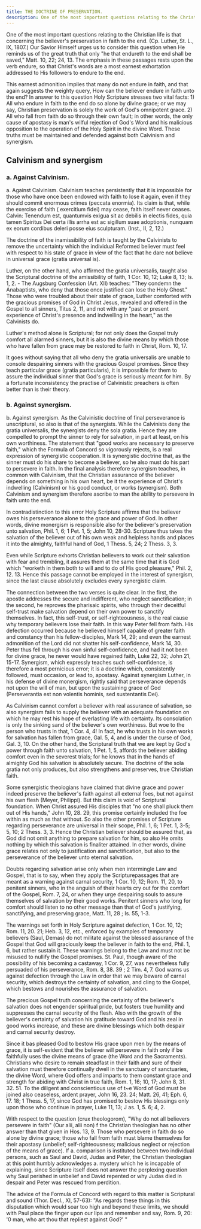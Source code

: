 ```yaml
---
title: THE DOCTRINE OF PRESERVATION.
description: One of the most important questions relating to the Christian life is that concerning the believer's preservation in faith to the end.
---
```


One of the most important questions relating to the Christian life is that concerning the believer's preservation in faith to the end. (Cp. Luther, St. L., IX, 1807.) Our Savior Himself urges us to consider this question when He reminds us of the great truth that only "he that endureth to the end shall be saved," Matt. 10, 22; 24, 13. The emphasis in these passages rests upon the verb endure, so that Christ's words are a most earnest exhortation addressed to His followers to endure to the end.

This earnest admonition implies that many do not endure in faith, and that again suggests the weighty query, How can the believer endure in faith unto the end? In answer to this question Holy Scripture stresses two vital facts: 1) All who endure in faith to the end do so alone by divine grace; or we may say, Christian preservation is solely the work of God's omnipotent grace. 2) All who fall from faith do so through their own fault; in other words, the only cause of apostasy is man's wilful rejection of God's Word and his malicious opposition to the operation of the Holy Spirit in the divine Word. These truths must be maintained and defended against both Calvinism and synergism.

## Calvinism and synergism
### a. Against Calvinism.
a. Against Calvinism. Calvinism teaches persistently that it is impossible for those who have once been endowed with faith to lose it again, even if they should commit enormous crimes (peccata enormia). Its claim is that, while the exercise of faith ( exercitium fidei) may cease, faith itself never ceases. Calvin: Tenendum est, quantumvis exigua sit ac debilis in electis fides, quia tamen Spiritus Dei certa illis arrha est ac sigillum suae adoptionis, nunquam ex eorum cordibus deleri posse eius sculpturam. (Inst., II, 2, 12.)

The doctrine of the inamissibility of faith is taught by the Calvinists to remove the uncertainty which the individual Reformed believer must feel with respect to his state of grace in view of the fact that he dare not believe in universal grace (gratia universal is).

Luther, on the other hand, who affirmed the gratia universalis, taught also the Scriptural doctrine of the amissibility of faith, 1 Cor. 10, 12; Luke 8, 13; Is. 1, 2. - The Augsburg Confession (Art. XII) teaches: "They condemn the Anabaptists, who deny that those once justified can lose the Holy Ghost." Those who were troubled about their state of grace, Luther comforted with the gracious promises of God in Christ Jesus, revealed and offered in the Gospel to all sinners, Titus 2, 11, and not with any "past or present experience of Christ's presence and indwelling in the heart," as the Calvinists do.

Luther's method alone is Scriptural; for not only does the Gospel truly comfort all alarmed sinners, but it is also the divine means by which those who have fallen from grace may be restored to faith in Christ, Rom. 10, 17.

It goes without saying that all who deny the gratia universalis are unable to console despairing sinners with the gracious Gospel promises. Since they teach particular grace (gratia particularis), it is impossible for them to assure the individual sinner that God's grace is seriously meant for him. By a fortunate inconsistency the practise of Calvinistic preachers is often better than is their theory.

### b. Against synergism.
b. Against synergism. As the Calvinistic doctrine of final perseverance is unscriptural, so also is that of the synergists. While the Calvinists deny the gratia universalis, the synergists deny the sola gratia. Hence they are compelled to prompt the sinner to rely for salvation, in part at least, on his own worthiness. The statement that "good works are necessary to preserve faith," which the Formula of Concord so vigorously rejects, is a real expression of synergistic cooperation. It is synergistic doctrine that, as the sinner must do his share to become a believer, so he also must do his part to persevere in faith. In the final analysis therefore synergism teaches, in common with Calvinism, that the Christian assurance of the believer depends on something in his own heart, be it the experience of Christ's indwelling (Calvinism) or his good conduct, or works (synergism). Both Calvinism and synergism therefore ascribe to man the ability to persevere in faith unto the end.

In contradistinction to this error Holy Scripture affirms that the believer owes his perseverance alone to the grace and power of God. In other words, divine monergism is responsible also for the believer's preservation unto salvation, Phil. 1, 6; 1 Pet. 1, 5; John 10, 28-30. Scripture thus takes the salvation of the believer out of his own weak and helpless hands and places it into the almighty, faithful hand of God, 1 Thess. 5, 24; 2 Thess. 3, 3.

Even while Scripture exhorts Christian believers to work out their salvation with fear and trembling, it assures them at the same time that it is God which "worketh in them both to will and to do of His good pleasure," Phil. 2, 12. 13. Hence this passage cannot be employed in the interest of synergism, since the last clause absolutely excludes every synergistic claim.

The connection between the two verses is quite clear. In the first, the apostle addresses the secure and indifferent, who neglect sanctification; in the second, he reproves the pharisaic spirits, who through their deceitful self-trust make salvation depend on their own power to sanctify themselves. In fact, this self-trust, or self-righteousness, is the real cause why temporary believers lose their faith. In this way Peter fell from faith. His defection occurred because he believed himself capable of greater faith and constancy than his fellow-disciples, Mark 14, 29; and even the earnest admonition of the Lord did not shatter his self-confidence, Mark 14, 30. Peter thus fell through his own sinful self-confidence, and had it not been for divine grace, he never would have regained faith, Luke 22, 32; John 21, 15-17. Synergism, which expressly teaches such self-confidence, is therefore a most pernicious error; it is a doctrine which, consistently followed, must occasion, or lead to, apostasy. Against synergism Luther, in his defense of divine monergism, rightly said that perseverance depends not upon the will of man, but upon the sustaining grace of God (Perseverantia est non volentis hominis, sed sustentantis Dei).

As Calvinism cannot comfort a believer with real assurance of salvation, so also synergism fails to supply the believer with an adequate foundation on which he may rest his hope of everlasting life with certainty. Its consolation is only the sinking sand of the believer's own worthiness. But woe to the person who trusts in that, 1 Cor. 4, 4! In fact, he who trusts in his own works for salvation has fallen from grace, Gal. 5, 4, and is under the curse of God, Gal. 3, 10. On the other hand, the Scriptural truth that we are kept by God's power through faith unto salvation, 1 Pet. 1, 5, affords the believer abiding comfort even in the severest trials; for he knows that in the hands of almighty God his salvation is absolutely secure. The doctrine of the sola gratia not only produces, but also strengthens and preserves, true Christian faith.

Some synergistic theologians have claimed that divine grace and power indeed preserve the believer's faith against all external foes, but not against his own flesh (Meyer, Philippi). But this claim is void of Scriptural foundation. When Christ assured His disciples that "no one shall pluck them out of His hands," John 10, 28. 29, this promise certainly included the foe within as much as that without. So also the other promises of Scripture regarding perseverance are universal in their scope, Phil. 1, 6; 1 Pet. 1, 3-5; 5, 10; 2 Thess. 3, 3. Hence the Christian believer should be assured that, as God did not omit anything to prepare salvation for him, so also He omits nothing by which this salvation is finaliter attained. In other words, divine grace relates not only to justification and sanctification, but also to the perseverance of the believer unto eternal salvation.

Doubts regarding salvation arise only when men intermingle Law and Gospel, that is to say, when they apply the Scripturepassages that are meant as a warning against carnal security, 1 Cor. 10, 12; Rom. 11, 20, to penitent sinners, who in the anguish of their hearts cry out for the comfort of the Gospel, Rom. 7, 24, or when they urge despairing souls to assure themselves of salvation by their good works. Penitent sinners who long for comfort should listen to no other message than that of God's justifying, sanctifying, and preserving grace, Matt. 11, 28 ; Is. 55, 1-3.

The warnings set forth in Holy Scripture against defection, 1 Cor. 10, 12; Rom. 11, 20. 21; Heb. 3, 12, etc., enforced by examples of temporary believers (Saul, Demas) do not militate against the blessed assurance of the Gospel that God will graciously keep the believer in faith to the end, Phil. 1, 6, but rather sustain it. These warnings belong to the Law and must not be misused to nullify the Gospel promises. St. Paul, though aware of the possibility of his becoming a castaway, 1 Cor. 9, 27, was nevertheless fully persuaded of his perseverance, Rom. 8, 38. 39 ; 2 Tim. 4, 7. God warns us against defection through the Law in order that we may beware of carnal security, which destroys the certainty of salvation, and cling to the Gospel, which bestows and nourishes the assurance of salvation.

The precious Gospel truth concerning the certainty of the believer's salvation does not engender spiritual pride, but fosters true humility and suppresses the carnal security of the flesh. Also with the growth of the believer's certainty of salvation his gratitude toward God and his zeal in good works increase, and these are divine blessings which both despair and carnal security destroy.

Since it bas pleased God to bestow His grace upon men by the means of grace, it is self-evident that the believer will persevere in faith only if be faithfully uses the divine means of grace (the Word and the Sacraments). Christians who desire to remain steadfast in their faith and sure of their salvation must therefore continually dwell in the sanctuary of sanctuaries, the divine Word, where God offers and imparts to them constant grace and strength for abiding with Christ in true faith, Rom. 1, 16; 10, 17; John 8, 31. 32. 51. To the diligent and conscientious use of t~e Word of God must be joined also ceaseless, ardent prayer, John 16, 23. 24; Matt. 26, 41; Eph. 6, 17. 18; 1 Thess. 5, 17, since God has promised to bestow His blessings only upon those who continue in prayer, Luke 11, 13; J as. 1, 5. 6; 4, 2.

With respect to the question (crux theologorom), "Why do not all believers persevere in faith" (Our alii, alii non) f the Christian theologian has no other answer than that given in Hos. 13, 9. Those who persevere in faith do so alone by divine grace; those who fall from faith must blame themselves for their apostasy (unbelief; self-righteousness; malicious neglect or rejection of the means of grace). If a. comparison is instituted between two individual persons, such as Saul and David, Judas and Peter, the Christian theologian at this point humbly acknowledges a. mystery which he is incapable of explaining, since Scripture itself does not answer the perplexing question why Saul perished in unbelief and David repented or why Judas died in despair and Peter was rescued from perdition.

The advice of the Formula of Concord with regard to this matter is Scriptural and sound (Thor. Decl., XI, 57-63): "As regards these things in this disputation which would soar too high and beyond these limits, we should with Paul place the finger upon our lips and remember and say, Rom. 9, 20: '0 man, who art thou that repliest against God?' "